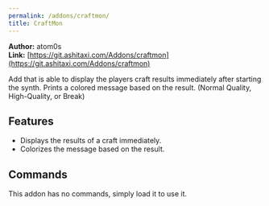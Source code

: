 ```yaml
---
permalink: /addons/craftmon/
title: CraftMon
---
```


**Author:** atom0s<br/>
**Link:** [https://git.ashitaxi.com/Addons/craftmon](https://git.ashitaxi.com/Addons/craftmon)

Add that is able to display the players craft results immediately after starting the synth. Prints a colored message based on the result. (Normal Quality, High-Quality, or Break)

## Features

  * Displays the results of a craft immediately.
  * Colorizes the message based on the result.

## Commands

This addon has no commands, simply load it to use it.
